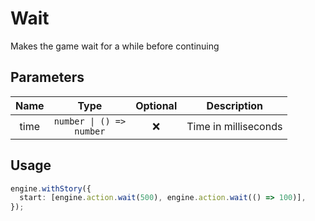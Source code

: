# Wait

Makes the game wait for a while before continuing

## Parameters

| Name |                Type                 | Optional |     Description      |
| :--: | :---------------------------------: | :------: | :------------------: |
| time | <code>number \| () => number</code> |    ❌    | Time in milliseconds |

## Usage

```ts
engine.withStory({
  start: [engine.action.wait(500), engine.action.wait(() => 100)],
});
```
